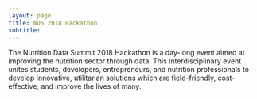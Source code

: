 ```yaml
---
layout: page
title: NDS 2018 Hackathon 
subtitle: 
---
```


The Nutrition Data Summit 2018 Hackathon is a day-long event aimed at improving the nutrition sector through data. This interdisciplinary event unites students, developers, entrepreneurs, and nutrition professionals to develop innovative, utilitarian solutions which are field-friendly, cost-effective, and improve the lives of many.
